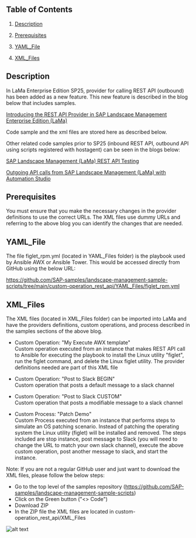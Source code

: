 ## Table of Contents
1. [Description](#Description)

2. [Prerequisites](#Prerequisites)

3. [YAML_File](#YAML_File)

3. [XML_Files](#XML_Files)




## Description
In LaMa Enterprise Edition SP25, provider for calling REST API (outbound) has been added as a new feature. This new feature is described in the blog below that includes samples.

[Introducing the REST API Provider in SAP Landscape Management Enterprise Edition (LaMa)](https://blogs.sap.com/2022/11/30/introducing-the-rest-api-provider-in-sap-landscape-management-enterprise-edition-lama/)

Code sample and the xml files are stored here as described below.

Other related code samples prior to SP25 (inbound REST API, outbound API using scripts registered with hostagent) can be seen in the blogs below:

[SAP Landscape Management (LaMa) REST API Testing](https://blogs.sap.com/2018/11/22/sap-landscape-management-lama-rest-api-testing/)

[Outgoing API calls from SAP Landscape Management (LaMa) with Automation Studio](https://blogs.sap.com/2020/06/08/outgoing-api-calls-from-sap-landscape-management-lama-with-automation-studio/)

## Prerequisites
You must ensure that you make the necessary changes in the provider definitions to use the correct URLs. The XML files use dummy URLs and referring to the above blog you can identify the changes that are needed.

## YAML_File
The file figlet_rpm.yml (located in YAML_Files folder) is the playbook used by Ansible AWX or Ansible Tower. This would be accessed directly from GitHub using the below URL:

https://github.com/SAP-samples/landscape-management-sample-scripts/tree/main/custom-operation_rest_api/YAML_Files/figlet_rpm.yml

## XML_Files
The XML files (located in XML_Files folder) can be imported into LaMa and have the providers definitions, custom operations, and process described in the samples sections of the above blog.

- Custom Operation: "My Execute AWX template"<br>
Custom operation executed from an instance that makes REST API call to Ansible for executing the playbook to install the Linux utility "figlet", run the figlet command, and delete the Linux figlet utility. The provider definitions needed are part of this XML file

- Custom Operation: "Post to Slack BEGIN"<br>
Custom operation that posts a default message to a slack channel

- Custom Operation: "Post to Slack CUSTOM"<br>
Custom operation that posts a modifiable message to a slack channel

- Custom Process: "Patch Demo"<br>
Custom Process executed from an instance that performs steps to simulate an OS patching scenario. Instead of patching the operating system the Linux utility (figlet) will be installed and removed. The steps included are stop instance, post message to Slack (you will need to change the URL to match your own slack channel), execute the above custom operation, post another message to slack, and start the instance.

Note: If you are not a regular GitHub user and just want to download the XML files, please follow the below steps:

- Go to the top level of the samples repository (https://github.com/SAP-samples/landscape-management-sample-scripts)
- Click on the Green button ("<> Code")
- Download ZIP
- In the ZIP file the XML files are located in custom-operation_rest_api/XML_Files

![alt text](https://blogs.sap.com/wp-content/uploads/2022/11/custom1.png)
